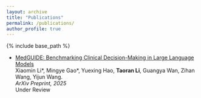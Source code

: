 ```yaml
---
layout: archive
title: "Publications"
permalink: /publications/
author_profile: true
---
```


{% include base_path %}  

* [MedGUIDE: Benchmarking Clinical Decision-Making in Large Language Models](https://arxiv.org/abs/2505.11613) \
Xiaomin Li\*, Mingye Gao\*, Yuexing Hao, **Taoran Li**, Guangya Wan, Zihan Wang, Yijun Wang. \
*ArXiv Preprint, 2025* \
Under Review
